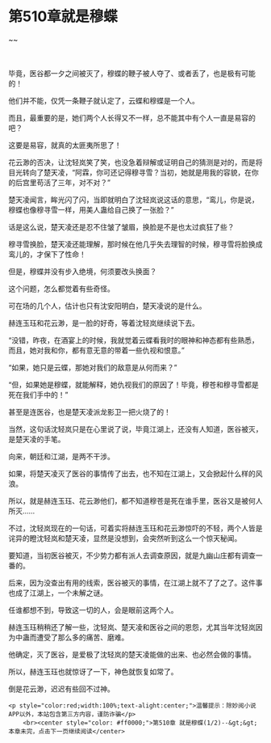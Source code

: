 # 第510章就是穆蝶
~~
    	    <p name="pagetop" href="javascript:void(0);" onclick="return false" style="line-height: 35px;padding: 10px;color: #333;"> </p><p>毕竟，医谷都一夕之间被灭了，穆蝶的鞭子被人夺了、或者丢了，也是极有可能的！</p><p>他们并不能，仅凭一条鞭子就认定了，云蝶和穆蝶是一个人。</p><p>而且，最重要的是，她们两个人长得又不一样，总不能其中有个人一直是易容的吧？</p><p>这要是易容，就真的太匪夷所思了！</p><p>花云渺的否决，让沈轻岚笑了笑，也没急着辩解或证明自己的猜测是对的，而是将目光转向了楚天凌，“阿霖，你可还记得穆寻雪？当初，她就是用我的容貌，在你的后宫里苟活了三年，对不对？”</p><p>楚天凌闻言，眸光闪了闪，当即就明白了沈轻岚说这话的意思，“鸾儿，你是说，穆蝶也像穆寻雪一样，用美人蛊给自己换了一张脸？”</p><p>话是这么说，楚天凌还是忍不住皱了皱眉，换脸是不是也太过疯狂了些？</p><p>穆寻雪换脸，楚天凌还能理解，那时候在他几乎失去理智的时候，穆寻雪将脸换成鸾儿的，才保下了性命！</p><p>但是，穆蝶并没有步入绝境，何须要改头换面？</p><p>这个问题，怎么都觉着有些奇怪。</p><p>可在场的几个人，估计也只有沈安阳明白，楚天凌说的是什么。</p><p>赫连玉珏和花云渺，是一脸的好奇，等着沈轻岚继续说下去。</p><p>“没错，昨夜，在酒宴上的时候，我就觉着云蝶看我时的眼神和神态都有些熟悉，而且，她对我和你，都有意无意的带着一些仇视和恨意。”</p><p>“如果，她只是云蝶，那她对我们的敌意是从何而来？”</p><p>“但，如果她是穆蝶，就能解释，她仇视我们的原因了！毕竟，穆苍和穆寻雪都是死在我们手中的！”</p><p>甚至是连医谷，也是楚天凌派龙影卫一把火烧了的！</p><p>当然，这句话沈轻岚只是在心里说了说，毕竟江湖上，还没有人知道，医谷被灭，是楚天凌的手笔。</p><p>向来，朝廷和江湖，是两不干涉。</p><p>如果，将楚天凌灭了医谷的事情传了出去，也不知在江湖上，又会掀起什么样的风浪。</p><p>所以，就是赫连玉珏、花云渺他们，都不知道穆苍是死在谁手里，医谷又是被何人所灭……</p><p>不过，沈轻岚现在的一句话，可着实将赫连玉珏和花云渺惊吓的不轻，两个人皆是诧异的瞪沈轻岚和楚天凌，显然是没想到，会突然听到这么一个惊天秘闻。</p><p>要知道，当初医谷被灭，不少势力都有派人去调查原因，就是九幽山庄都有调查一番的。</p><p>后来，因为没查出有用的线索，医谷被灭的事情，在江湖上就不了了之了。这件事也成了江湖上，一个未解之谜。</p><p>任谁都想不到，导致这一切的人，会是眼前这两个人。</p><p>赫连玉珏稍稍还了解一些，沈轻岚、楚天凌和医谷之间的恩怨，尤其当年沈轻岚因为中蛊而遭受了那么多的痛苦、磨难。</p><p>他确定，灭了医谷，是爱极了沈轻岚的楚天凌能做的出来、也必然会做的事情。</p><p>所以，赫连玉珏也就惊讶了一下，神色就恢复如常了。</p><p>倒是花云渺，迟迟有些回不过神。</p>
    	
   	<p style="color:red;width:100%;text-alight:center;">温馨提示：除妙阅小说APP以外，本站包含第三方内容，谨防诈骗</p>
    	<br><center style="color: #ff0000;">第510章 就是穆蝶(1/2)--&gt;&gt;本章未完，点击下一页继续阅读</center>
    	
